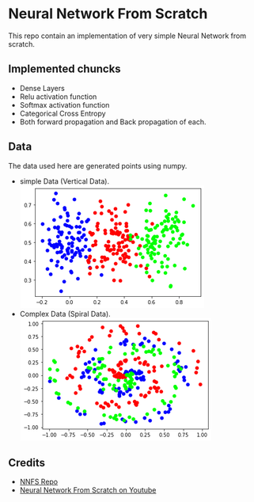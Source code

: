 # Neural Network From Scratch

This repo contain an implementation of very simple Neural Network from scratch.

## Implemented chuncks
- Dense Layers
- Relu activation function
- Softmax activation function
- Categorical Cross Entropy
- Both forward propagation and Back propagation of each.

## Data
The data used here are generated points using numpy.
- simple Data (Vertical Data).
![Vertical Data](images/vertical.png)
- Complex Data (Spiral Data).
![Spiral Data](images/spiral.png)

## Credits
- [NNFS Repo](https://github.com/Sentdex/nnfs)
- [Neural Network From Scratch on Youtube](https://youtube.com/playlist?list=PLQVvvaa0QuDcjD5BAw2DxE6OF2tius3V3)

